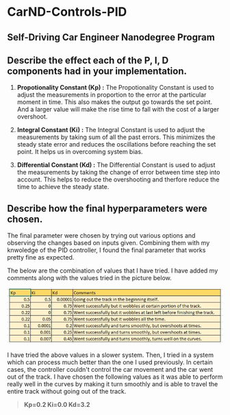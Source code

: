 # CarND-Controls-PID
Self-Driving Car Engineer Nanodegree Program
---

## Describe the effect each of the P, I, D components had in your implementation.

1. **Propotionality Constant (Kp) :**
The Propotionality Constant is used to adjust the measurements in proportion to the error at the particular moment in time. This also makes the output go towards the set point. And a larger value will make the rise time to fall with the cost of a larger overshoot.

2. **Integral Constant (Ki) :**
The Integral Constant is used to adjust the measurements by taking sum of all the past errors. This minimizes the steady state error and reduces the oscillations before reaching the set point. It helps us in overcoming system bias.

3. **Differential Constant (Kd) :**
The Differential Constant is used to adjust the measurements by taking the change of error between time step into account. This helps to reduce the overshooting and therfore reduce the time to achieve the steady state.


## Describe how the final hyperparameters were chosen.

The final parameter were chosen by trying out various options and observing the changes based on inputs given. Combining them with my knwoledge of the PID controller, I found the final parameter that works pretty fine as expected.

The below are the combination of values that I have tried. I have added my comments along with the values tried in the picture below.

![](PID_Controller.JPG)

I have tried the above values in a slower system. Then, I tried in a system which can process much better than the one I used previously. In certain cases, the controller couldn't control the car movement and the car went out of the track. I have chosen the following  values as it was able to perform really well in the curves by making it turn smoothly and is able to travel the entire track without going out of the track.

>**Kp=0.2
 Ki=0.0
 Kd=3.2**
